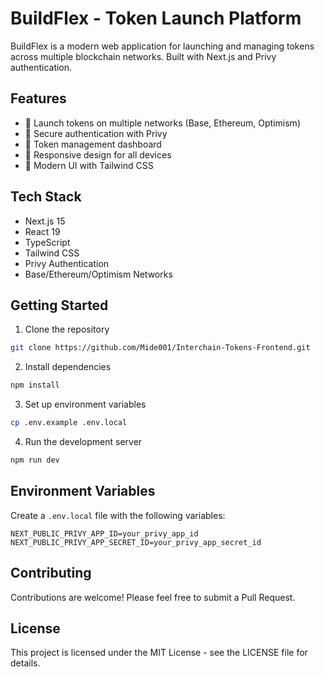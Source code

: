# BuildFlex - Token Launch Platform

BuildFlex is a modern web application for launching and managing tokens across multiple blockchain networks. Built with Next.js and Privy authentication.

## Features

- 🚀 Launch tokens on multiple networks (Base, Ethereum, Optimism)
- 🔐 Secure authentication with Privy
- 💎 Token management dashboard
- 📱 Responsive design for all devices
- 🎨 Modern UI with Tailwind CSS

## Tech Stack

- Next.js 15
- React 19
- TypeScript
- Tailwind CSS
- Privy Authentication
- Base/Ethereum/Optimism Networks

## Getting Started

1. Clone the repository
```bash
git clone https://github.com/Mide001/Interchain-Tokens-Frontend.git
```

2. Install dependencies
```bash
npm install
```

3. Set up environment variables
```bash
cp .env.example .env.local
```

4. Run the development server
```bash
npm run dev
```

## Environment Variables

Create a `.env.local` file with the following variables:

```env
NEXT_PUBLIC_PRIVY_APP_ID=your_privy_app_id
NEXT_PUBLIC_PRIVY_APP_SECRET_ID=your_privy_app_secret_id
```

## Contributing

Contributions are welcome! Please feel free to submit a Pull Request.

## License

This project is licensed under the MIT License - see the LICENSE file for details.
